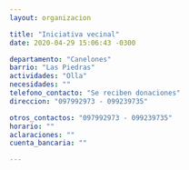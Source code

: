 ```yaml
---
layout: organizacion

title: "Iniciativa vecinal"
date: 2020-04-29 15:06:43 -0300

departamento: "Canelones"
barrio: "Las Piedras"
actividades: "Olla"
necesidades: ""
telefono_contacto: "Se reciben donaciones"
direccion: "097992973 - 099239735"

otros_contactos: "097992973 - 099239735"
horario: ""
aclaraciones: ""
cuenta_bancaria: ""

---
```

